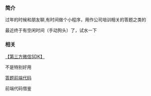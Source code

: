 ### 简介

过年的时候和朋友聊,有时间做个小程序，用作公司培训相关的答题之类的

最近终于有空闲时间（手动狗头）了，试水一下

### 相关

[【第三方微信SDK】](https://github.com/Wechat-Group/WxJava)

不是特别好用

[答题前端代码](https://github.com/350306878/Kuai-Shua-Questions)

前端代码借鉴
